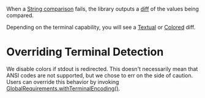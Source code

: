 When
a [String comparison](https://cowwoc.github.io/requirements.js/4.0.5/docs/api/ObjectVerifier.html#isEqualTo)
fails, the library outputs a [diff](https://en.wikipedia.org/wiki/Diff) of the values being compared.

Depending on the terminal capability, you will see a [Textual](Textual_Diff.md) or [Colored](Colored_Diff.md)
diff.

# Overriding Terminal Detection

We disable colors if stdout is redirected. This doesn't necessarily mean that ANSI codes are not supported,
but we chose
to err on the side of caution.
Users can override this behavior by
invoking [GlobalRequirements.withTerminalEncoding()](https://cowwoc.github.io/requirements.js/3.2.3/docs/api/module-GlobalRequirements-GlobalRequirements.html#.withTerminalEncoding).